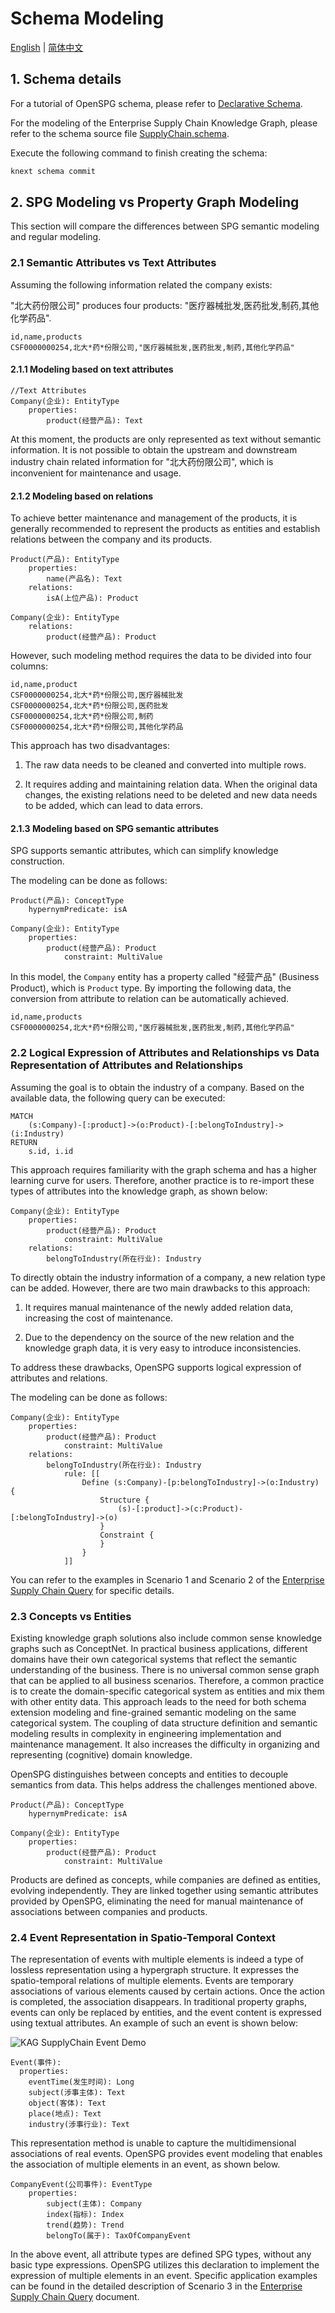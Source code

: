 # Schema Modeling

[English](./README.md) |
[简体中文](./README_cn.md)

## 1. Schema details

For a tutorial of OpenSPG schema, please refer to [Declarative Schema](https://openspg.yuque.com/ndx6g9/cwh47i/fiq6zum3qtzr7cne).

For the modeling of the Enterprise Supply Chain Knowledge Graph, please refer to the schema source file [SupplyChain.schema](./SupplyChain.schema).

Execute the following command to finish creating the schema:

```bash
knext schema commit
```

## 2. SPG Modeling vs Property Graph Modeling

This section will compare the differences between SPG semantic modeling and regular modeling.

### 2.1 Semantic Attributes vs Text Attributes

Assuming the following information related the company exists:

"北大药份限公司" produces four products: "医疗器械批发,医药批发,制药,其他化学药品".

```text
id,name,products
CSF0000000254,北大*药*份限公司,"医疗器械批发,医药批发,制药,其他化学药品"
```

#### 2.1.1 Modeling based on text attributes

```text
//Text Attributes
Company(企业): EntityType
    properties:
        product(经营产品): Text
```

At this moment, the products are only represented as text without semantic information. It is not possible to obtain the upstream and downstream industry chain related information for "北大药份限公司", which is inconvenient for maintenance and usage.

#### 2.1.2 Modeling based on relations

To achieve better maintenance and management of the products, it is generally recommended to represent the products as entities and establish relations between the company and its products.

```text
Product(产品): EntityType
    properties:
        name(产品名): Text
    relations:
        isA(上位产品): Product

Company(企业): EntityType
    relations:
        product(经营产品): Product
```

However, such modeling method requires the data to be divided into four columns:

```text
id,name,product
CSF0000000254,北大*药*份限公司,医疗器械批发
CSF0000000254,北大*药*份限公司,医药批发
CSF0000000254,北大*药*份限公司,制药
CSF0000000254,北大*药*份限公司,其他化学药品
```

This approach has two disadvantages:

1. The raw data needs to be cleaned and converted into multiple rows.

2. It requires adding and maintaining relation data. When the original data changes, the existing relations need to be deleted and new data needs to be added, which can lead to data errors.

#### 2.1.3 Modeling based on SPG semantic attributes

SPG supports semantic attributes, which can simplify knowledge construction.

The modeling can be done as follows:

```text
Product(产品): ConceptType
    hypernymPredicate: isA

Company(企业): EntityType
    properties:
        product(经营产品): Product
            constraint: MultiValue
```

In this model, the ``Company`` entity has a property called "经营产品" (Business Product), which is ``Product`` type. By importing the following data, the conversion from attribute to relation can be automatically achieved.

```text
id,name,products
CSF0000000254,北大*药*份限公司,"医疗器械批发,医药批发,制药,其他化学药品"
```

### 2.2 Logical Expression of Attributes and Relationships vs Data Representation of Attributes and Relationships

Assuming the goal is to obtain the industry of a company. Based on the available data, the following query can be executed:

```text
MATCH
    (s:Company)-[:product]->(o:Product)-[:belongToIndustry]->(i:Industry)
RETURN
    s.id, i.id
```

This approach requires familiarity with the graph schema and has a higher learning curve for users. Therefore, another practice is to re-import these types of attributes into the knowledge graph, as shown below:

```text
Company(企业): EntityType
    properties:
        product(经营产品): Product
            constraint: MultiValue
    relations:
        belongToIndustry(所在行业): Industry
```

To directly obtain the industry information of a company, a new relation type can be added. However, there are two main drawbacks to this approach:

1. It requires manual maintenance of the newly added relation data, increasing the cost of maintenance.

2. Due to the dependency on the source of the new relation and the knowledge graph data, it is very easy to introduce inconsistencies.

To address these drawbacks, OpenSPG supports logical expression of attributes and relations.

The modeling can be done as follows:

```text
Company(企业): EntityType
    properties:
        product(经营产品): Product
            constraint: MultiValue
    relations:
        belongToIndustry(所在行业): Industry
            rule: [[
                Define (s:Company)-[p:belongToIndustry]->(o:Industry) {
                    Structure {
                        (s)-[:product]->(c:Product)-[:belongToIndustry]->(o)
                    }
                    Constraint {
                    }
                }
            ]]
```

You can refer to the examples in Scenario 1 and Scenario 2 of the [Enterprise Supply Chain Query](../reasoner/README.md) for specific details.

### 2.3 Concepts vs Entities

Existing knowledge graph solutions also include common sense knowledge graphs such as ConceptNet. In practical business applications, different domains have their own categorical systems that reflect the semantic understanding of the business. There is no universal common sense graph that can be applied to all business scenarios. Therefore, a common practice is to create the domain-specific categorical system as entities and mix them with other entity data. This approach leads to the need for both schema extension modeling and fine-grained semantic modeling on the same categorical system. The coupling of data structure definition and semantic modeling results in complexity in engineering implementation and maintenance management. It also increases the difficulty in organizing and representing (cognitive) domain knowledge.

OpenSPG distinguishes between concepts and entities to decouple semantics from data. This helps address the challenges mentioned above.

```text
Product(产品): ConceptType
    hypernymPredicate: isA

Company(企业): EntityType
    properties:
        product(经营产品): Product
            constraint: MultiValue
```

Products are defined as concepts, while companies are defined as entities, evolving independently. They are linked together using semantic attributes provided by OpenSPG, eliminating the need for manual maintenance of associations between companies and products.

### 2.4 Event Representation in Spatio-Temporal Context

The representation of events with multiple elements is indeed a type of lossless representation using a hypergraph structure. It expresses the spatio-temporal relations of multiple elements. Events are temporary associations of various elements caused by certain actions. Once the action is completed, the association disappears. In traditional property graphs, events can only be replaced by entities, and the event content is expressed using textual attributes. An example of such an event is shown below:

![KAG SupplyChain Event Demo](../images/kag-supplychain-event-demo.png)

```text
Event(事件):
  properties:
    eventTime(发生时间): Long
    subject(涉事主体): Text
    object(客体): Text
    place(地点): Text
    industry(涉事行业): Text
```

This representation method is unable to capture the multidimensional associations of real events. OpenSPG provides event modeling that enables the association of multiple elements in an event, as shown below.

```text
CompanyEvent(公司事件): EventType
    properties:
        subject(主体): Company
        index(指标): Index
        trend(趋势): Trend
        belongTo(属于): TaxOfCompanyEvent
```

In the above event, all attribute types are defined SPG types, without any basic type expressions. OpenSPG utilizes this declaration to implement the expression of multiple elements in an event. Specific application examples can be found in the detailed description of Scenario 3 in the [Enterprise Supply Chain Query](../reasoner/README.md) document.

